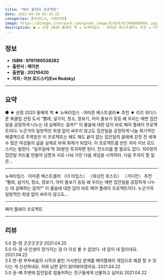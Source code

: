 ```yaml
---
title: "페어 플레이 프로젝트"
date: 2021-04-28 03:33:22
categories: [국내도서, 사회과학]
image: https://bimage.interpark.com/goods_image/8/0/6/0/348888060s.jpg
description: ● ★ 선정 2020 올해의 책 ★ 뉴욕타임스 · 아마존 베스트셀러★ 추천 ★ 리즈 위더스푼 북클럽 선정 도서 “빨래, 설거지, 청소, 장보기, 아이 돌보기 등등 왜 우리는 매번 집안일을 공정하게 나누는 데 실패하는 걸까?” 이 물음에 대한 답이 바로 페어 플레이 프로젝트이다. 누
---
```


## **정보**

- **ISBN : 9791190538282**
- **출판사 : 메이븐**
- **출판일 : 20210420**
- **저자 : 이브 로드스키(Eve Rodsky)**

------



## **요약**

●  ★  선정 2020 올해의 책 ★ 뉴욕타임스 · 아마존 베스트셀러★  추천 ★ 리즈 위더스푼 북클럽 선정 도서 “빨래, 설거지, 청소, 장보기, 아이 돌보기 등등 왜 우리는 매번 집안일을 공정하게 나누는 데 실패하는 걸까?” 이 물음에 대한 답이 바로 페어 플레이 프로젝트이다. 누군가의 일방적인 희생 없이 싸우지 않고도 집안일을 공정하게 나눌 획기적인 해결책으로 주목받은 이 프로젝트는 해도 해도 끝이 없는 집안일의 굴레에 갇힌 전 세계 수  많은 여성들의 삶을 실제로 바꿔 화제가 되었다. 이 프로젝트를 만든 저자 이브 로드스키는 말한다. “일주일에 딱 30분만 투자하면 된다. 잔소리를 할 필요도 없다. 100장의 집안일 카드를 만들어 남편과 서로 나눠 가진 다음 게임을 시작하라. 다음 주까지 할 일은...

------

 뉴욕타임스 · 아마존 베스트셀러
 〈더 타임스〉 〈워싱턴 포스트〉 〈가디언〉 추천
“빨래, 설거지, 청소, 장보기, 아이 돌보기 등등 왜 우리는 매번 집안일을 공정하게 나누는 데 실패하는 걸까?” 이 물음에 대한 답이 바로 페어 플레이 프로젝트이다. 누군가의 일방적인 희생 없이 싸우지 않고도... 

------


페어 플레이 프로젝트 

------


## **리뷰** 

5.0 장-영 굿굿굿굿굿  2021.04.25 <br/>5.0 이-경 내 인생이 망가지는 걸 더 이상 볼 수 없었다. 네 맘이 내 맘이네요. 2021.04.22 <br/>3.5 한-완 부부싸움의 시작과 끝인 가사분담 문제를 페어플레이 게임으로 해결 할 수 있다는 게 신선하네요. 저와 남편 같이 읽어봐야겠어요. 2021.04.22 <br/>5.0 권-혜 주변에 집안일로 힘들어하는 친구들에게 선물하고 싶어요 2021.04.22 <br/>